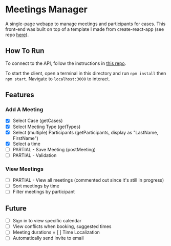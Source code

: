 # Meetings Manager

A single-page webapp to manage meetings and participants for cases. This front-end was built on top of a template I made from create-react-app (see repo [here](https://github.com/kate-perry/cra-template)).

## How To Run

To connect to the API, follow the instructions in [this repo](https://github.com/calloquy-dusty-fowler/code_assessment).

To start the client, open a terminal in this directory and run `npm install` then `npm start`. Navigate to `localhost:3000` to interact.

## Features

### Add A Meeting

- [X] Select Case (getCases)
- [X] Select Meeting Type (getTypes)
- [X] Select (multiple) Participants (getParticipants, display as "LastName, FirstName")
- [X] Select a time
- [ ] PARTIAL - Save Meeting (postMeeting)
- [ ] PARTIAL - Validation

### View Meetings

- [ ] PARTIAL - View all meetings (commented out since it's still in progress)
- [ ] Sort meetings by time
- [ ] Filter meetings by participant

## Future

- [ ] Sign in to view specific calendar
- [ ] View conflicts when booking, suggested times
- [ ] Meeting durations
= [ ] Time Localization
- [ ] Automatically send invite to email
